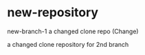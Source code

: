 # new-repository
new-branch-1
a changed clone repo (Change)

a changed clone repository for 2nd branch


